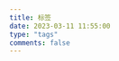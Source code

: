 ```yaml
---
title: 标签
date: 2023-03-11 11:55:00
type: "tags"
comments: false
---
```

<!-- 文章标签统计图 -->
<div id="tags-chart" data-length="10" style="border-radius: 8px; height: 300px; padding: 10px;"></div>